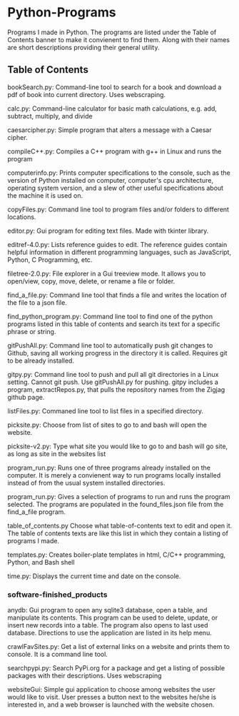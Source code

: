 # Python-Programs
Programs I made in Python. The programs are listed under the Table of Contents banner to make it convienent to find them. Along with their names are short descriptions providing their general utility. 

## Table of Contents

bookSearch.py: Command-line tool to search for a book and download a pdf of book into current directory. Uses webscraping.

calc.py: Command-line calculator for basic math calculations, e.g. add, subtract, multiply, and divide

caesarcipher.py: Simple program that alters a message with a Caesar cipher.

compileC++.py: Compiles a C++ program with g++ in Linux and runs the program

computerinfo.py: Prints computer specifications to the console, such as the version of Python installed on computer, computer's cpu architecture, operating system version, and a slew of other useful specifications about the machine it is used on.

copyFiles.py: Command line tool to program files and/or folders to different locations.

editor.py: Gui program for editing text files. Made with tkinter library.

editref-4.0.py: Lists reference guides to edit. The reference guides contain helpful information in different programming languages, such as JavaScript, Python, C Programming, etc.

filetree-2.0.py: File explorer in a Gui treeview mode. It allows you to open/view, copy, move, delete, or rename a file or folder.

find_a_file.py: Command line tool that finds a file and writes the location of the file to a json file. 

find_python_program.py: Command line tool to find one of the python programs listed in this table of contents and search its text for a specific phrase or string.

gitPushAll.py: Command line tool to automatically push git changes to Github, saving all working progress in the directory it is called. Requires git to be already installed.

gitpy.py: Command line tool to push and pull all git directories in a Linux setting. Cannot git push. Use gitPushAll.py for pushing. gitpy includes a program, extractRepos.py, that pulls the repository names from the Zigjag github page.

listFiles.py: Commaned line tool to list files in a specified directory.

picksite.py: Choose from list of sites to go to and bash will open the website.

picksite-v2.py: Type what site you would like to go to and bash will go site, as long as site in the websites list

program_run.py: Runs one of three programs already installed on the computer. It is merely a convienent way to run programs locally installed instead of from the usual system installed directories.

program_run.py: Gives a selection of programs to run and runs the program selected. The programs are populated in the found_files.json file from the find_a_file program.

table_of_contents.py Choose what table-of-contents text to edit and open it. The table of contents texts are like this list in which they contain a listing of programs I made.

templates.py: Creates boiler-plate templates in html, C/C++ programming, Python, and Bash shell

time.py: Displays the current time and date on the console.

### software-finished_products

anydb: Gui program to open any sqlite3 database, open a table, and manipulate its contents. This program can be used to delete, update, or insert new records into a table. The program also opens to last used database. Directions to use the application are listed in its help menu.

crawlFavSites.py: Get a list of external links on a website and prints them to console. It is a command line tool.

searchpypi.py: Search PyPi.org for a package and get a listing of possible packages with their descriptions. Uses webscraping

websiteGui: Simple gui application to choose among websites the user would like to visit. User presses a button next to the websites he/she is interested in, and a web browser is launched with the website chosen.

